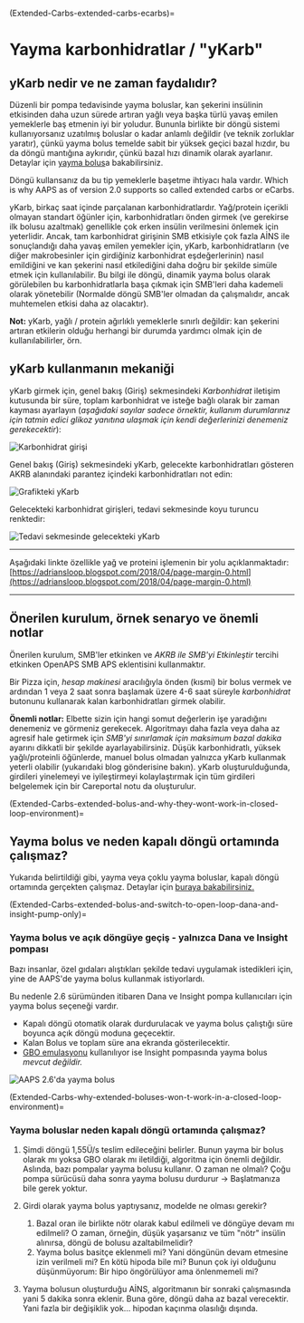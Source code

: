(Extended-Carbs-extended-carbs-ecarbs)=
# Yayma karbonhidratlar / "yKarb"

## yKarb nedir ve ne zaman faydalıdır?

Düzenli bir pompa tedavisinde yayma boluslar, kan şekerini insülinin etkisinden daha uzun sürede artıran yağlı veya başka türlü yavaş emilen yemeklerle baş etmenin iyi bir yoludur. Bununla birlikte bir döngü sistemi kullanıyorsanız uzatılmış boluslar o kadar anlamlı değildir (ve teknik zorluklar yaratır), çünkü yayma bolus temelde sabit bir yüksek geçici bazal hızdır, bu da döngü mantığına aykırıdır, çünkü bazal hızı dinamik olarak ayarlanır. Detaylar için [yayma bolus](Extended-Carbs-why-extended-boluses-won-t-work-in-a-closed-loop-environment)a bakabilirsiniz.

Döngü kullansanız da bu tip yemeklerle başetme ihtiyacı hala vardır. Which is why AAPS as of version 2.0 supports so called extended carbs or eCarbs.

yKarb, birkaç saat içinde parçalanan karbonhidratlardır. Yağ/protein içerikli olmayan standart öğünler için, karbonhidratları önden girmek (ve gerekirse ilk bolusu azaltmak) genellikle çok erken insülin verilmesini önlemek için yeterlidir.  Ancak, tam karbonhidrat girişinin SMB etkisiyle çok fazla AİNS ile sonuçlandığı daha yavaş emilen yemekler için, yKarb, karbonhidratların (ve diğer makrobesinler için girdiğiniz karbonhidrat eşdeğerlerinin) nasıl emildiğini ve kan şekerini nasıl etkilediğini daha doğru bir şekilde simüle etmek için kullanılabilir. Bu bilgi ile döngü, dinamik yayma bolus olarak görülebilen bu karbonhidratlarla başa çıkmak için SMB'leri daha kademeli olarak yönetebilir (Normalde döngü SMB'ler olmadan da çalışmalıdır, ancak muhtemelen etkisi daha az olacaktır).

**Not:** yKarb, yağlı / protein ağırlıklı yemeklerle sınırlı değildir: kan şekerini artıran etkilerin olduğu herhangi bir durumda yardımcı olmak için de kullanılabilirler, örn.

## yKarb kullanmanın mekaniği

yKarb girmek için, genel bakış (Giriş) sekmesindeki *Karbonhidrat* iletişim kutusunda bir süre, toplam karbonhidrat ve isteğe bağlı olarak bir zaman kayması ayarlayın (*aşağıdaki sayılar sadece örnektir, kullanım durumlarınız için tatmin edici glikoz yanıtına ulaşmak için kendi değerlerinizi denemeniz gerekecektir*):

![Karbonhidrat girişi](../images/eCarbs_Dialog.png)

Genel bakış (Giriş) sekmesindeki yKarb, gelecekte karbonhidratları gösteren AKRB alanındaki parantez içindeki karbonhidratları not edin:

![Grafikteki yKarb](../images/eCarbs_Graph.png)

Gelecekteki karbonhidrat girişleri, tedavi sekmesinde koyu turuncu renktedir:

![Tedavi sekmesinde gelecekteki yKarb](../images/eCarbs_Treatment.png)

______________________________________________________________________

Aşağıdaki linkte özellikle yağ ve proteini işlemenin bir yolu açıklanmaktadır: [https://adriansloop.blogspot.com/2018/04/page-margin-0.html](https://adriansloop.blogspot.com/2018/04/page-margin-0.html)

______________________________________________________________________

## Önerilen kurulum, örnek senaryo ve önemli notlar

Önerilen kurulum, SMB'ler etkinken ve *AKRB ile SMB'yi Etkinleştir* tercihi etkinken OpenAPS SMB APS eklentisini kullanmaktır.

Bir Pizza için, *hesap makinesi* aracılığıyla önden (kısmi) bir bolus vermek ve ardından 1 veya 2 saat sonra başlamak üzere 4-6 saat süreyle *karbonhidrat* butonunu kullanarak kalan karbonhidratları girmek olabilir.

**Önemli notlar:** Elbette sizin için hangi somut değerlerin işe yaradığını denemeniz ve görmeniz gerekecek. Algoritmayı daha fazla veya daha az agresif hale getirmek için *SMB'yi sınırlamak için maksimum bazal dakika* ayarını dikkatli bir şekilde ayarlayabilirsiniz. Düşük karbonhidratlı, yüksek yağlı/proteinli öğünlerde, manuel bolus olmadan yalnızca yKarb kullanmak yeterli olabilir (yukarıdaki blog gönderisine bakın). yKarb oluşturulduğunda, girdileri yinelemeyi ve iyileştirmeyi kolaylaştırmak için tüm girdileri belgelemek için bir Careportal notu da oluşturulur.

(Extended-Carbs-extended-bolus-and-why-they-wont-work-in-closed-loop-environment)=
## Yayma bolus ve neden kapalı döngü ortamında çalışmaz?

Yukarıda belirtildiği gibi, yayma veya çoklu yayma boluslar, kapalı döngü ortamında gerçekten çalışmaz. Detaylar için [buraya bakabilirsiniz.](Extended-Carbs-why-extended-boluses-won-t-work-in-a-closed-loop-environment)

(Extended-Carbs-extended-bolus-and-switch-to-open-loop-dana-and-insight-pump-only)=
### Yayma bolus ve açık döngüye geçiş - yalnızca Dana ve Insight pompası

Bazı insanlar, özel gıdaları alıştıkları şekilde tedavi uygulamak istedikleri için, yine de AAPS'de yayma bolus kullanmak istiyorlardı.

Bu nedenle 2.6 sürümünden itibaren Dana ve Insight pompa kullanıcıları için yayma bolus seçeneği vardır.

- Kapalı döngü otomatik olarak durdurulacak ve yayma bolus çalıştığı süre boyunca açık döngü moduna geçecektir.
- Kalan Bolus ve toplam süre ana ekranda gösterilecektir.
- [GBO emulasyonu](Accu-Chek-Insight-Pump-settings-in-aaps) kullanılıyor ise Insight pompasında yayma bolus *mevcut değildir.*

![AAPS 2.6'da yayma bolus](../images/ExtendedBolus2_6.png)

(Extended-Carbs-why-extended-boluses-won-t-work-in-a-closed-loop-environment)=
### Yayma boluslar neden kapalı döngü ortamında çalışmaz?

1. Şimdi döngü 1,55Ü/s teslim edileceğini belirler. Bunun yayma bir bolus olarak mı yoksa GBO olarak mı iletildiği, algoritma için önemli değildir. Aslında, bazı pompalar yayma bolusu kullanır. O zaman ne olmalı? Çoğu pompa sürücüsü daha sonra yayma bolusu durdurur -> Başlatmanıza bile gerek yoktur.

2. Girdi olarak yayma bolus yaptıysanız, modelde ne olması gerekir?

   1. Bazal oran ile birlikte nötr olarak kabul edilmeli ve döngüye devam mı edilmeli? O zaman, örneğin, düşük yaşarsanız ve tüm "nötr" insülin alınırsa, döngü de bolusu azaltabilmelidir?
   2. Yayma bolus basitçe eklenmeli mi? Yani döngünün devam etmesine izin verilmeli mi? En kötü hipoda bile mi? Bunun çok iyi olduğunu düşünmüyorum: Bir hipo öngörülüyor ama önlenmemeli mi?

3. Yayma bolusun oluşturduğu AİNS, algoritmanın bir sonraki çalışmasında yani 5 dakika sonra eklenir. Buna göre, döngü daha az bazal verecektir. Yani fazla bir değişiklik yok... hipodan kaçınma olasılığı dışında.
